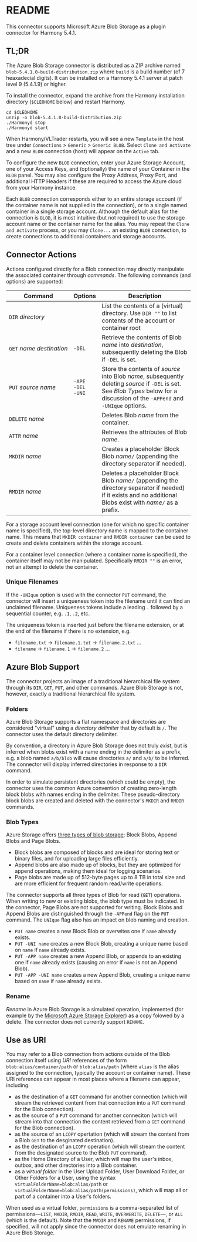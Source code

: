 # README #

This connector supports Microsoft Azure Blob Storage as a plugin connector
for Harmony 5.4.1.

## TL;DR ##

<!---
The POM for this project creates a ZIP archive intended to be expanded from
the Harmony installation directory (`$CLEOHOME` below).

```
git clone git@github.com:jthielens/connector-azure-blob-storage.git
mvn clean package
cp target/blob-5.4.1.0-SNAPSHOT-distribution.zip $CLEOHOME
cd $CLEOHOME
unzip -o blob-5.4.1.0-SNAPSHOT-distribution.zip
./Harmonyd stop
./Harmonyd start
```
--->

The Azure Blob Storage connector is distributed as a ZIP archive named
`blob-5.4.1.0-build-distribution.zip` where `build` is a build number
(of 7 heaxadecial digits).  It can be installed on a Harmony 5.4.1
server at patch level 9 (5.4.1.9) or higher.

To install the connector, expand the archive from the Harmony installation
directory (`$CLEOHOME` below) and restart Harmony.

```
cd $CLEOHOME
unzip -o blob-5.4.1.0-build-distribution.zip
./Harmonyd stop
./Harmonyd start
```

When Harmony/VLTrader restarts, you will see a new `Template` in the host tree
under `Connections` > `Generic` > `Generic BLOB`.  Select `Clone and Activate`
and a new `BLOB` connection (host) will appear on the `Active` tab.

To configure the new `BLOB` connection, enter your Azure Storage Account, one of your Access Keys, and (optionally) the name of your Container in the `BLOB` panel.  You may also configure the Proxy Address, Proxy Port, and additional HTTP Headers if these are required to access the Azure cloud from your Harmony instance.

Each `BLOB` connection corresponds either to an entire storage account (if the container name
is not supplied in the connection), or to a single named container in a single storage account.  Although the default alias for the connection is `BLOB`, it is most
intuitive (but not required) to use the storage account name or the container name for
the alias.
You may repeat the `Clone and Activate` process, or you may `Clone...` an existing `BLOB` connection, to create connections to additional containers and storage accounts.


## Connector Actions ##

Actions configured directly for a Blob connection may directly manipulate the
associated container through _commands_.  The following commands (and options)
are supported:

| Command | Options | Description |
|---------|---------|-------------|
| `DIR` _directory_    | &nbsp; | List the contents of a (virtual) directory.  Use `DIR ""` to list contents of the account or container root |
| `GET`&nbsp;_name_&nbsp;_destination_ | `-DEL` | Retrieve the contents of Blob _name_ into _destination_, subsequently deleting the Blob if `-DEL` is set. |
| `PUT` _source_ _name_ | `-APE`<br/>`-DEL`<br/>`-UNI` | Store the contents of _source_ into Blob _name_, subsequently deleting _source_ if `-DEL` is set.  See *Blob Types* below for a discussion of the `-APPend` and `-UNIque` options. |
| `DELETE` _name_ | &nbsp; | Deletes Blob _name_ from the container. |
| `ATTR` _name_ | &nbsp; | Retrieves the attributes of Blob _name_. |
| `MKDIR` _name_ | &nbsp; | Creates a placeholder Block Blob _name_`/` (appending the directory separator if needed). |
| `RMDIR` _name_ | &nbsp; | Deletes a placeholder Block Blob _name_`/` (appending the directory separator if needed) if it exists and no additional Blobs exist with _name_`/` as a prefix. |

For a storage account level connection (one for which no specific container name is
specified), the top-level directory name is mapped to the container name.  This means
that `MKDIR container` and `RMDIR container` can be used to create and delete containers
within the storage account.

For a container level connection (where a container name is specified), the container
itself may not be manipulated.  Specifically `RMDIR ""` is an error, not an attempt
to delete the container.

### Unique Filenames ###

If the `-UNIque` option is used with the connector `PUT` command, the connector
will insert a uniqueness token into the filename
until it can find an unclaimed filename.  Uniqueness tokens include a leading `.`
followed by a sequential counter, e.g. `.1`, `.2`, etc.

The uniqueness token
is inserted just before the filename extension, or at the end of the
filename if there is no extension, e.g.

* `filename.txt` &rarr; `filename.1.txt` &rarr; `filename.2.txt` &hellip;
* `filename` &rarr; `filename.1` &rarr; `filename.2` &hellip;

## Azure Blob Support ##

The connector projects an image of a traditional hierarchical file system
through its `DIR`, `GET`, `PUT`, and other commands.  Azure Blob Storage is
not, however, exactly a traditional hierarchical file system.

### Folders ###

Azure Blob Storage supports a flat namespace and directories are considered
"virtual" using a _directory delimiter_ that by default is `/`.  The connector
uses the default directory delimiter.

By convention, a directory in Azure Blob Storage does not truly _exist_, but
is inferred when blobs exist with a name ending in the delimiter as a prefix,
e.g. a blob named `a/b/blob` will cause directories `a/` and `a/b/` to be
inferred.  The connector will display inferred directories in response to a
`DIR` command.

In order to simulate persistent directories (which could be empty), the
connector uses the common Azure convention of creating zero-length block
blobs with names ending in the delimiter.  These pseudo-directory block blobs
are created and deleted with the connector's `MKDIR` and `RMDIR` commands.

### Blob Types ###

Azure Storage offers [three types of blob storage](https://docs.microsoft.com/en-us/azure/storage/blobs/storage-blob-pageblob-overview): Block Blobs, Append Blobs and Page Blobs.

* Block blobs are composed of blocks and are ideal for storing text or binary files, and for uploading large files efficiently.
* Append blobs are also made up of blocks, but they are optimized for append operations, making them ideal for logging scenarios.
* Page blobs are made up of 512-byte pages up to 8 TB in total size and are more efficient for frequent random read/write operations.

The connector supports all three types of Blob for read (`GET`) operations.
When writing to new or existing blobs, the blob type must be indicated.  In
the connector, Page Blobs are not supported for writing.  Block Blobs and Append
Blobs are distinguished through the `-APPend` flag on the `PUT` command.  The `UNIque` flag also has an impact on blob naming and creation.

* `PUT name` creates a new Block Blob or overwites one if `name` already exists.
* `PUT -UNI name` creates a new Block Blob, creating a unique name based on `name` if `name` already exists.
* `PUT -APP name` creates a new Append Blob, or appends to an existing one if `name` already exists (causing an error if `name` is not an Append Blob).
* `PUT -APP -UNI name` creates a new Append Blob, creating a unique name based on `name` if `name` already exists.


### Rename ###

_Rename_ in Azure Blob Storage is a simulated operation, implemented (for example
by the [Microsoft Azure Storage Explorer](https://azure.microsoft.com/en-us/features/storage-explorer/)) as a copy folowed by a delete.  The
connector does not currently support `RENAME`.

## Use as URI ##

You may refer to a Blob connection from actions outside of the Blob connection
itself using _URI_ references of the form `blob:alias/container/path` or `blob:alias/path`
(where `alias` is the alias assigned to the connection, typically the account or container
name).  These URI references can appear in most places where a filename can appear, including:

* as the destination of a `GET` command for another connection (which will stream the retrieved content from that connection into a `PUT` command for the Blob connection).
* as the source of a `PUT` command for another conneciton (which will stream into that connection the content retrieved from a `GET` command for the Blob connection).
* as the source of an `LCOPY` opertation (which will stream the content from a Blob `GET` to the desginated destination).
* as the destination of an `LCOPY` operation (which will stream the content from the designated source to the Blob `PUT` command).
* as the Home Directory of a User, which will map the user's inbox, outbox, and other directories into a Blob container.
* as a _virtual folder_ in the User Upload Folder, User Download Folder, or Other Folders for a User, using the syntax `virtualFolderName=blob:alias/path` or `virtualFolderName=blob:alias/path(permissions)`, which will map all or part of a container into a User's folders.

When used as a virtual folder, `permissions` is a comma-separated list of permissions&mdash;`LIST`, `MKDIR`, `RMDIR`, `READ`, `WRITE`, `OVERWERITE`, `DELETE`&mdash;, or `ALL` (which is the default).  Note that the `MVDIR` and `RENAME` permissions, if specified, will not apply since the connector does not emulate renaming in Azure Blob Storage.

